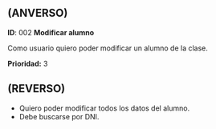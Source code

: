 ## (ANVERSO)

**ID**: 002 **Modificar alumno**

Como usuario quiero poder modificar un alumno de la clase.

**Prioridad:** 3

## (REVERSO)

* Quiero poder modificar todos los datos del alumno.
* Debe buscarse por DNI.
